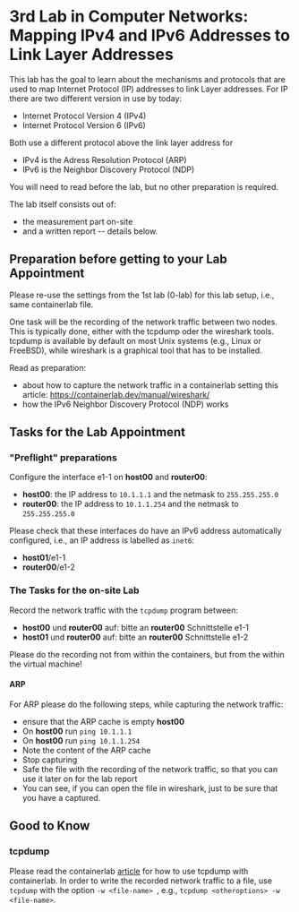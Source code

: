 # 3rd Lab in Computer Networks: Mapping IPv4 and IPv6 Addresses to Link Layer Addresses

This lab has the goal to learn about the mechanisms and protocols that are used to map Internet Protocol (IP) addresses to link Layer addresses. For IP there are two different version in use by today:
- Internet Protocol Version 4 (IPv4)
- Internet Protocol Version 6 (IPv6)

Both use a different protocol above the link layer address for
- IPv4 is the Adress Resolution Protocol (ARP)
- IPv6 is the Neighbor Discovery Protocol (NDP)

You will need to read before the lab, but no other preparation is required. 

The lab itself consists out of:
- the measurement part on-site
- and a written report -- details below.

## Preparation before getting to your Lab Appointment

Please re-use the settings from the 1st lab (0-lab) for this lab setup, i.e., same containerlab file. 

One task will be the recording of the network traffic between two nodes. This is typically done, either with the tcpdump oder the wireshark tools. tcpdump is available by default on most Unix systems (e.g., Linux or FreeBSD), while wireshark is a graphical tool that has to be installed. 

Read as preparation:
- about how to capture the network traffic in a containerlab setting this article: https://containerlab.dev/manual/wireshark/
- how the IPv6 Neighbor Discovery Protocol (NDP) works  

## Tasks for the Lab Appointment

### "Preflight" preparations 
Configure the interface e1-1 on **host00** and **router00**:
- **host00**: the IP address to ```10.1.1.1``` and the netmask to ```255.255.255.0```
- **router00**: the IP address to ```10.1.1.254``` and the netmask to ```255.255.255.0```

Please check that these interfaces do have an IPv6 address automatically configured, i.e., an IP address is labelled as ```inet6```:
- **host01**/e1-1
- **router00**/e1-2


### The Tasks for the on-site Lab

Record the network traffic with the ```tcpdump``` program between:
- **host00** und **router00** auf: bitte an **router00** Schnittstelle e1-1 
- **host01** und **router00** auf: bitte an **router00** Schnittstelle e1-2

Please do the recording not from within the containers, but from the within the virtual machine!

#### ARP

For ARP please do the following steps, while capturing the network traffic:
- ensure that the ARP cache is empty **host00**
- On **host00** run ```ping 10.1.1.1```
- On **host00** run ```ping 10.1.1.254```
- Note the content of the ARP cache
- Stop capturing
- Safe the file with the recording of the network traffic, so that you can use it later on for the lab report
- You can see, if you can open the file in wireshark, just to be sure that you have a captured.

## Good to Know

### tcpdump

Please read the containerlab [article](https://containerlab.dev/manual/wireshark/) for how to use tcpdump with containerlab.
In order to write the recorded network traffic to a file, use ```tcpdump``` with the option ```-w <file-name> ```, e.g., ```tcpdump <otheroptions> -w <file-name>```. 


